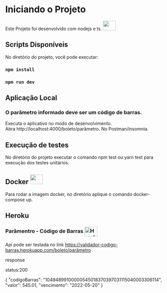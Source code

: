 # Iniciando o Projeto
Este Projeto foi desenvolvido com nodejs e ts. <img height="30" width="40" src="https://cdn.jsdelivr.net/gh/devicons/devicon/icons/nodejs/nodejs-plain.svg" />

## Scripts Disponíveis

No diretório do projeto, você pode executar:

### `npm install`
### `npm run dev`

## Aplicação Local

<h3>O parâmetro informado deve ser um código de barras.</h3>

Executa o aplicativo no modo de desenvolvimento.\
Abra http://localhost:4000/boleto/parâmetro. No Postman/insomnia.

## Execução de testes

No diretório do projeto executar o comando npm test ou yarn test para execução dos testes unitários.

## Docker <img height="30" width="40" src="https://cdn.jsdelivr.net/gh/devicons/devicon/icons/docker/docker-original.svg" />

Para rodar a imagem docker, no diretório aplique o comando docker-compose up.

## Heroku

### Parâmentro - Código de Barras <img align="center" alt="Heroku" height="30" width="40" src="https://cdn.jsdelivr.net/gh/devicons/devicon/icons/heroku/heroku-original.svg" />

Api pode ser testada no link https://validador-codigo-barras.herokuapp.com/boleto/parâmetro

response

status:200

{
    "codigoBarras": "10494899100000545018370397031115040003306114",
    "valor": 545.01,
    "vencimento": "2022-05-20"
}


